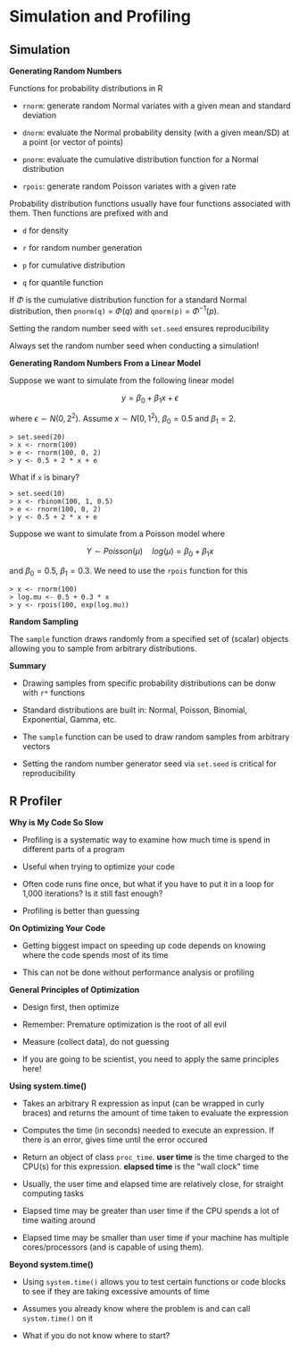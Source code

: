 # Simulation and Profiling

## Simulation

**Generating Random Numbers**

Functions for probability distributions in R

* `rnorm`: generate random Normal variates with a given mean and standard deviation

* `dnorm`: evaluate the Normal probability density (with a given mean/SD) at a point
(or vector of points)

* `pnorm`: evaluate the cumulative distribution function for a Normal distribution

* `rpois`: generate random Poisson variates with a given rate

Probability distribution functions usually have four functions associated with them. 
Then functions are prefixed with and

* `d` for density

* `r` for random number generation

* `p` for cumulative distribution

* `q` for quantile function

If $\Phi$ is the cumulative distribution function for a standard Normal distribution, then
`pnorm(q)` = $\Phi(q)$ and `qnorm(p)` = $\Phi^{-1}(p)$.

Setting the random number seed with `set.seed` ensures reproducibility

Always set the random number seed when conducting a simulation!

**Generating Random Numbers From a Linear Model**

Suppose we want to simulate from the following linear model

$$
y = \beta_0 + \beta_1 x + \epsilon
$$

where $\epsilon \sim N (0, 2^2)$. Assume $x \sim N (0, 1^2)$, $\beta_0 = 0.5$ and $\beta_1 = 2$.

```
> set.seed(20)
> x <- rnorm(100)
> e <- rnorm(100, 0, 2)
> y <- 0.5 + 2 * x + e
```

What if `x` is binary?

```
> set.seed(10)
> x <- rbinom(100, 1, 0.5)
> e <- rnorm(100, 0, 2)
> y <- 0.5 + 2 * x + e
```


Suppose we want to simulate from a Poisson model where

$$
Y \sim Poisson(\mu) \quad log (\mu) = \beta_0 + \beta_1x
$$

and $\beta_0 = 0.5$, $\beta_1 = 0.3$. We need to use the `rpois` function for this

```
> x <- rnorm(100)
> log.mu <- 0.5 + 0.3 * x
> y <- rpois(100, exp(log.mu)) 
```

**Random Sampling**

The `sample` function draws randomly from a specified set of (scalar) objects allowing you to sample
from arbitrary distributions.

**Summary**

* Drawing samples from specific probability distributions can be donw with `r*` functions

* Standard distributions are built in: Normal, Poisson, Binomial, Exponential, Gamma, etc.

* The `sample` function can be used to draw random samples from arbitrary vectors

* Setting the random number generator seed via `set.seed` is critical for reproducibility

## R Profiler

**Why is My Code So Slow**

* Profiling is a systematic way to examine how much time is spend in different parts of a program

* Useful when trying to optimize your code

* Often code runs fine once, but what if you have to put it in a loop for 1,000 iterations? Is it still
fast enough?

* Profiling is better than guessing

**On Optimizing Your Code**

* Getting biggest impact on speeding up code depends on knowing where the code spends most of its time

* This can not be done without performance analysis or profiling

**General Principles of Optimization**

* Design first, then optimize

* Remember: Premature optimization is the root of all evil

* Measure (collect data), do not guessing

* If you are going to be scientist, you need to apply the same principles here!

**Using system.time()**

* Takes an arbitrary R expression as input (can be wrapped in curly braces) and returns the amount
of time taken to evaluate the expression

* Computes the time (in seconds) needed to execute an expression. If there is an error, gives time 
until the error occured

* Return an object of class `proc_time`. **user time** is the time charged to the CPU(s) for this
expression. **elapsed time** is the "wall clock" time

* Usually, the user time and elapsed time are relatively close, for straight computing tasks

* Elapsed time may be greater than user time if the CPU spends a lot of time waiting around

* Elapsed time may be smaller than user time if your machine has multiple cores/processors (and is
capable of using them). 

**Beyond system.time()**

* Using `system.time()` allows you to test certain functions or code blocks to see if they are 
taking excessive amounts of time

* Assumes you already know where the problem is and can call `system.time()` on it

* What if you do not know where to start?































































